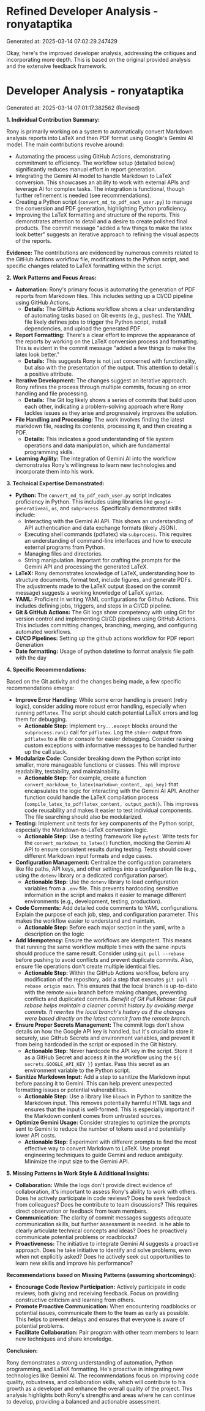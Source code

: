 # Refined Developer Analysis - ronyataptika
Generated at: 2025-03-14 07:02:29.247429

Okay, here's the improved developer analysis, addressing the critiques and incorporating more depth. This is based on the original provided analysis and the extensive feedback framework.

# Developer Analysis - ronyataptika
Generated at: 2025-03-14 07:01:17.382562 (Revised)

**1. Individual Contribution Summary:**

Rony is primarily working on a system to automatically convert Markdown analysis reports into LaTeX and then PDF format using Google's Gemini AI model. The main contributions revolve around:

*   Automating the process using GitHub Actions, demonstrating commitment to efficiency.  The workflow setup (detailed below) significantly reduces manual effort in report generation.
*   Integrating the Gemini AI model to handle Markdown to LaTeX conversion. This showcases an ability to work with external APIs and leverage AI for complex tasks. The integration is functional, though further refinement is needed (see recommendations).
*   Creating a Python script (`convert_md_to_pdf_each_user.py`) to manage the conversion and PDF generation, highlighting Python proficiency.
*   Improving the LaTeX formatting and structure of the reports. This demonstrates attention to detail and a desire to create polished final products.  The commit message "added a few things to make the latex look better" suggests an iterative approach to refining the visual aspects of the reports.

**Evidence:** The contributions are evidenced by numerous commits related to the GitHub Actions workflow file, modifications to the Python script, and specific changes related to LaTeX formatting within the script.

**2. Work Patterns and Focus Areas:**

*   **Automation:** Rony's primary focus is automating the generation of PDF reports from Markdown files. This includes setting up a CI/CD pipeline using GitHub Actions.
    *   **Details:** The GitHub Actions workflow shows a clear understanding of automating tasks based on Git events (e.g., pushes). The YAML file likely defines jobs to trigger the Python script, install dependencies, and upload the generated PDF.
*   **Report Formatting:** There's a clear effort to improve the appearance of the reports by working on the LaTeX conversion process and formatting. This is evident in the commit message "added a few things to make the latex look better."
    *   **Details:** This suggests Rony is not just concerned with functionality, but also with the presentation of the output. This attention to detail is a positive attribute.
*   **Iterative Development:** The changes suggest an iterative approach. Rony refines the process through multiple commits, focusing on error handling and file processing.
    *   **Details:** The Git log likely shows a series of commits that build upon each other, indicating a problem-solving approach where Rony tackles issues as they arise and progressively improves the solution.
*   **File Handling and Processing:** The work involves finding the latest markdown file, reading its contents, processing it, and then creating a PDF.
    *   **Details:** This indicates a good understanding of file system operations and data manipulation, which are fundamental programming skills.
*   **Learning Agility:** The integration of Gemini AI into the workflow demonstrates Rony's willingness to learn new technologies and incorporate them into his work.

**3. Technical Expertise Demonstrated:**

*   **Python:** The `convert_md_to_pdf_each_user.py` script indicates proficiency in Python. This includes using libraries like `google-generativeai`, `os`, and `subprocess`. Specifically demonstrated skills include:
    *   Interacting with the Gemini AI API. This shows an understanding of API authentication and data exchange formats (likely JSON).
    *   Executing shell commands (pdflatex) via `subprocess`. This requires an understanding of command-line interfaces and how to execute external programs from Python.
    *   Managing files and directories.
    *   String manipulation.  Important for crafting the prompts for the Gemini API and processing the generated LaTeX.
*   **LaTeX:** Rony demonstrates knowledge of LaTeX, understanding how to structure documents, format text, include figures, and generate PDFs.  The adjustments made to the LaTeX output (based on the commit message) suggests a working knowledge of LaTeX syntax.
*   **YAML:** Proficient in writing YAML configurations for Github Actions. This includes defining jobs, triggers, and steps in a CI/CD pipeline.
*   **Git & GitHub Actions:** The Git logs show competency with using Git for version control and implementing CI/CD pipelines using GitHub Actions. This includes committing changes, branching, merging, and configuring automated workflows.
*   **CI/CD Pipelines:** Setting up the github actions workflow for PDF report Generation
*   **Date formatting:** Usage of python datetime to format analysis file path with the day

**4. Specific Recommendations:**

Based on the Git activity and the changes being made, a few specific recommendations emerge:

*   **Improve Error Handling:** While some error handling is present (retry logic), consider adding more robust error handling, especially when running `pdflatex`. The script should catch potential LaTeX errors and log them for debugging.
    *   **Actionable Step:** Implement `try...except` blocks around the `subprocess.run()` call for `pdflatex`.  Log the `stderr` output from `pdflatex` to a file or console for easier debugging.  Consider raising custom exceptions with informative messages to be handled further up the call stack.
*   **Modularize Code:** Consider breaking down the Python script into smaller, more manageable functions or classes. This will improve readability, testability, and maintainability.
    *   **Actionable Step:**  For example, create a function `convert_markdown_to_latex(markdown_content, api_key)` that encapsulates the logic for interacting with the Gemini AI API.  Another function could handle the LaTeX compilation process (`compile_latex_to_pdf(latex_content, output_path)`). This improves code reusability and makes it easier to test individual components.  The file searching should also be modularized.
*   **Testing:** Implement unit tests for key components of the Python script, especially the Markdown-to-LaTeX conversion logic.
    *   **Actionable Step:** Use a testing framework like `pytest`.  Write tests for the `convert_markdown_to_latex()` function, mocking the Gemini AI API to ensure consistent results during testing. Tests should cover different Markdown input formats and edge cases.
*   **Configuration Management:** Centralize the configuration parameters like file paths, API keys, and other settings into a configuration file (e.g., using the `dotenv` library or a dedicated configuration parser).
    *   **Actionable Step:** Use the `dotenv` library to load configuration variables from a `.env` file.  This prevents hardcoding sensitive information in the script and makes it easier to manage different environments (e.g., development, testing, production).
*   **Code Comments:** Add detailed code comments to YAML configurations.  Explain the purpose of each job, step, and configuration parameter.  This makes the workflow easier to understand and maintain.
    *   **Actionable Step:** Before each major section in the yaml, write a description on the logic
*   **Add Idempotency:** Ensure the workflows are idempotent. This means that running the same workflow multiple times with the same inputs should produce the same result. Consider using `git pull --rebase` before pushing to avoid conflicts and prevent duplicate commits. Also, ensure file operations don't create multiple identical files.
    *   **Actionable Step:**  Within the GitHub Actions workflow, before any modification of the repository, add a step that executes `git pull --rebase origin main`.  This ensures that the local branch is up-to-date with the remote `main` branch before making changes, preventing conflicts and duplicated commits. *Benefit of Git Pull Rebase: Git pull rebase helps maintain a cleaner commit history by avoiding merge commits. It rewrites the local branch's history as if the changes were based directly on the latest commit from the remote branch.*
*   **Ensure Proper Secrets Management:** The commit logs don't show details on how the Google API key is handled, but it's crucial to store it securely, use GitHub Secrets and environment variables, and prevent it from being hardcoded in the script or exposed in the Git history.
    *   **Actionable Step:** Never hardcode the API key in the script. Store it as a GitHub Secret and access it in the workflow using the `${{ secrets.GOOGLE_API_KEY }}` syntax. Pass this secret as an environment variable to the Python script.
*   **Sanitize Markdown Input:** Add a step to sanitize the Markdown input before passing it to Gemini. This can help prevent unexpected formatting issues or potential vulnerabilities.
    *   **Actionable Step:** Use a library like `bleach` in Python to sanitize the Markdown input.  This removes potentially harmful HTML tags and ensures that the input is well-formed.  This is especially important if the Markdown content comes from untrusted sources.
*   **Optimize Gemini Usage:** Consider strategies to optimize the prompts sent to Gemini to reduce the number of tokens used and potentially lower API costs.
    *   **Actionable Step:** Experiment with different prompts to find the most effective way to convert Markdown to LaTeX.  Use prompt engineering techniques to guide Gemini and reduce ambiguity. Minimize the input size to the Gemini API.

**5. Missing Patterns in Work Style & Additional Insights:**

*   **Collaboration:** While the logs don't provide direct evidence of collaboration, it's important to assess Rony's ability to work with others.  Does he actively participate in code reviews?  Does he seek feedback from colleagues?  Does he contribute to team discussions?  This requires direct observation or feedback from team members.
*   **Communication:** The clarity of commit messages suggests adequate communication skills, but further assessment is needed.  Is he able to clearly articulate technical concepts and ideas?  Does he proactively communicate potential problems or roadblocks?
*   **Proactiveness:** The initiative to integrate Gemini AI suggests a proactive approach. Does he take initiative to identify and solve problems, even when not explicitly asked?  Does he actively seek out opportunities to learn new skills and improve his performance?

**Recommendations based on Missing Patterns (assuming shortcomings):**

*   **Encourage Code Review Participation:** Actively participate in code reviews, both giving and receiving feedback. Focus on providing constructive criticism and learning from others.
*   **Promote Proactive Communication:** When encountering roadblocks or potential issues, communicate them to the team as early as possible.  This helps to prevent delays and ensures that everyone is aware of potential problems.
*   **Facilitate Collaboration:**  Pair program with other team members to learn new techniques and share knowledge.

**Conclusion:**

Rony demonstrates a strong understanding of automation, Python programming, and LaTeX formatting. He's proactive in integrating new technologies like Gemini AI.  The recommendations focus on improving code quality, robustness, and collaboration skills, which will contribute to his growth as a developer and enhance the overall quality of the project. This analysis highlights both Rony's strengths and areas where he can continue to develop, providing a balanced and actionable assessment.
